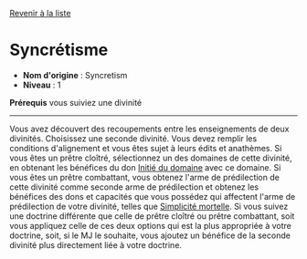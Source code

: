 [Revenir à la liste](..)

# Syncrétisme

 * **Nom d'origine** : Syncretism
 * **Niveau** : 1


<p><span id="ctl00_MainContent_DetailedOutput"><strong>Prérequis</strong> vous suiviez une divinité<br></span></p>
<hr>
<p>Vous avez découvert des recoupements entre les enseignements de deux divinités. Choisissez une seconde divinité. Vous devez remplir les conditions d'alignement et vous êtes sujet à leurs édits et anathèmes. Si vous êtes un prêtre cloîtré, sélectionnez un des domaines de cette divinité, en obtenant les bénéfices du don <a href="https://2e.aonprd.com/Feats.aspx?ID=1172">Initié du domaine</a> avec ce domaine. Si vous êtes un prêtre combattant, vous obtenez l'arme de prédilection de cette divinité comme seconde arme de prédilection et obtenez les bénéfices des dons et capacités que vous possédez qui affectent l'arme de prédilection de votre divinité, telles que <a href="https://2e.aonprd.com/Feats.aspx?ID=264">Simplicité mortelle</a>. Si vous suivez une doctrine différente que celle de prêtre cloîtré ou prêtre combattant, soit vous appliquez celle de ces deux options qui est la plus appropriée à votre doctrine, soit, si le MJ le souhaite, vous ajoutez un bénéfice de la seconde divinité plus directement liée à votre doctrine.&nbsp;</p>